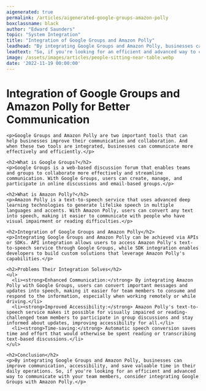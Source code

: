 ```yaml
---
aigenerated: true
permalink: /articles/aigenerated-google-groups-amazon-polly
boxclassname: black
author: "Edward Saunders"
topic: "System Integration"
title: "Integration of Google Groups and Amazon Polly"
leadhead: "By integrating Google Groups and Amazon Polly, businesses can improve communication, accessibility, and save valuable time in their daily operations"
leadtext: "So, if you're looking for an efficient and advanced way to communicate with your team members, consider integrating Google Groups with Amazon Polly."
image: /assets/images/articles/people-sitting-near-table.webp
date: '2022-11-19 00:00:00'
---
```

<div class="arttext">    <h1>Integration of Google Groups and Amazon Polly for Better Communication</h1>

    <p>Google Groups and Amazon Polly are two important tools that can help businesses improve their communication and collaboration. And when these two tools are integrated, businesses can communicate more effectively and efficiently.</p>

    <h2>What is Google Groups?</h2>
    <p>Google Groups is a web-based discussion forum that enables teams and groups to collaborate more effectively and streamline communication. With Google Groups, users can create, manage, and participate in online discussions and email-based groups.</p>

    <h2>What is Amazon Polly?</h2>
    <p>Amazon Polly is a text-to-speech service that uses advanced deep learning technologies to generate lifelike speech in multiple languages and accents. With Amazon Polly, users can convert any text into speech, making it easier to communicate with people who have visual impairment or reading difficulties.</p>

    <h2>Integration of Google Groups and Amazon Polly</h2>
    <p>Integrating Google Groups and Amazon Polly can be achieved via APIs or SDKs. API integration allows users to access Amazon Polly's text-to-speech service through Google Groups, while SDK integration enables developers to build custom solutions that leverage Amazon Polly's capabilities.</p>

    <h2>Problems Their Integration Solves</h2>
    <ul>
      <li><strong>Enhanced Communication:</strong> By integrating Amazon Polly with Google Groups, users can convert important messages and updates into speech, making it easier for team members to consume and respond to the information, especially when working remotely or while driving.</li>
      <li><strong>Improved Accessibility:</strong> Amazon Polly's text-to-speech service makes it possible for visually impaired or reading-challenged team members to participate in group discussions and stay informed about updates, improving accessibility for all.</li>
      <li><strong>Time-saving:</strong> Automatic speech conversion saves time and effort that would otherwise be spent reading or transcribing text-based discussions.</li>
    </ul>

    <h2>Conclusion</h2>
    <p>By integrating Google Groups and Amazon Polly, businesses can improve communication, accessibility, and save valuable time in their daily operations. So, if you're looking for an efficient and advanced way to communicate with your team members, consider integrating Google Groups with Amazon Polly.</p>

</div>